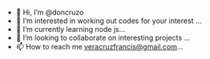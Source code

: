 - 👋 Hi, I’m @doncruzo
- 👀 I’m interested in working out codes for your interest ...
- 🌱 I’m currently learning node js...
- 💞️ I’m looking to collaborate on interesting projects ...
- 📫 How to reach me veracruzfrancis@gmail.com...

<!---
doncruzo/doncruzo is a ✨ special ✨ repository because its `README.md` (this file) appears on your GitHub profile.
You can click the Preview link to take a look at your changes.
--->
